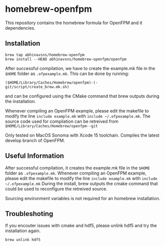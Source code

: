 # homebrew-openfpm

This repository contains the homebrew formula for OpenFPM and it dependencies.

## Installation
```
brew tap abhinavsns/homebrew-openfpm
brew install --HEAD abhinavsns/homebrew-openfpm/openfpm
```
After successful compilation, we have to create the example.mk file in the `$HOME` folder as `.ofpexample.mk`. This can be done by running:

```
($HOME/Library/Caches/Homebrew/openfpm)-(-git/script/create_brew.mk.sh)
```

and can be configured using the CMake command that brew outputs during the installation.

Whenever compiling an OpenFPM example, please edit the makefile to modify the line `include example.mk` with `include ~/.ofpexample.mk`.
The source code used for compilation can be retreived from `$HOME/Library/Caches/Homebrew/openfpm--git`

Only tested on MacOS Sonoma with Xcode 15 toolchain. Compiles the latest develop branch of OpenFPM.

## Useful Information

After successful compilation, it creates the example.mk file in the `$HOME` folder as `.ofpexample.mk`. Whenever compiling an OpenFPM example, please edit the makefile to modify the line `include example.mk` with `include ~/.ofpexample.mk`
During the install, brew outputs the cmake command that could be used to reconfigure the retreived source.

Sourcing environment variables is not required for an homebrew installation.

## Troubleshoting

If you encouter issues with cmake and hdf5, please unlink hdf5 and try the installation again.
```
brew unlink hdf5
```